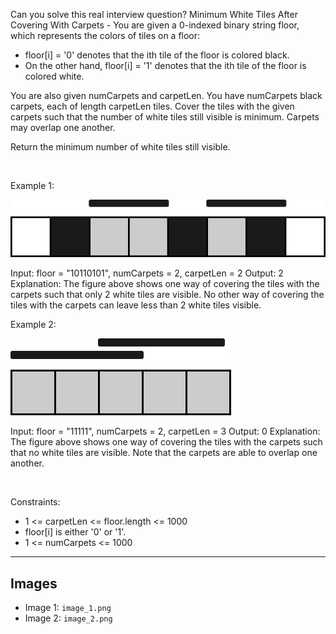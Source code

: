 Can you solve this real interview question? Minimum White Tiles After Covering With Carpets - You are given a 0-indexed binary string floor, which represents the colors of tiles on a floor:

 * floor[i] = '0' denotes that the ith tile of the floor is colored black.
 * On the other hand, floor[i] = '1' denotes that the ith tile of the floor is colored white.

You are also given numCarpets and carpetLen. You have numCarpets black carpets, each of length carpetLen tiles. Cover the tiles with the given carpets such that the number of white tiles still visible is minimum. Carpets may overlap one another.

Return the minimum number of white tiles still visible.

 

Example 1:

![Example 1](./image_1.png)


Input: floor = "10110101", numCarpets = 2, carpetLen = 2
Output: 2
Explanation: 
The figure above shows one way of covering the tiles with the carpets such that only 2 white tiles are visible.
No other way of covering the tiles with the carpets can leave less than 2 white tiles visible.


Example 2:

![Example 2](./image_2.png)


Input: floor = "11111", numCarpets = 2, carpetLen = 3
Output: 0
Explanation: 
The figure above shows one way of covering the tiles with the carpets such that no white tiles are visible.
Note that the carpets are able to overlap one another.


 

Constraints:

 * 1 <= carpetLen <= floor.length <= 1000
 * floor[i] is either '0' or '1'.
 * 1 <= numCarpets <= 1000

---

## Images

- Image 1: `image_1.png`
- Image 2: `image_2.png`
